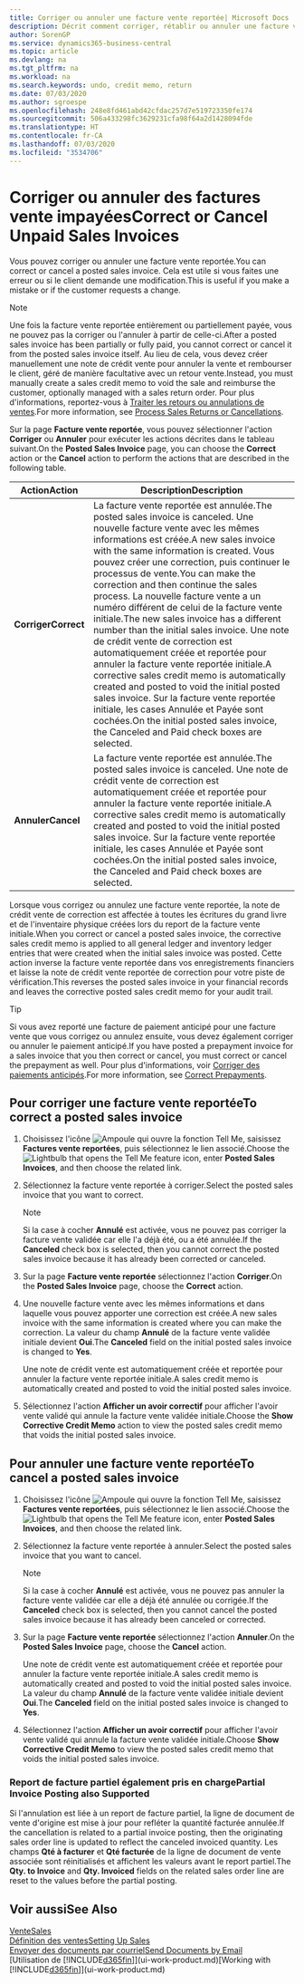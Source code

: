 ```yaml
---
title: Corriger ou annuler une facture vente reportée| Microsoft Docs
description: Décrit comment corriger, rétablir ou annuler une facture vente reportée et affecter une note de crédit vente.
author: SorenGP
ms.service: dynamics365-business-central
ms.topic: article
ms.devlang: na
ms.tgt_pltfrm: na
ms.workload: na
ms.search.keywords: undo, credit memo, return
ms.date: 07/03/2020
ms.author: sgroespe
ms.openlocfilehash: 248e8fd461abd42cfdac257d7e519723350fe174
ms.sourcegitcommit: 506a433298fc3629231cfa98f64a2d1428094fde
ms.translationtype: HT
ms.contentlocale: fr-CA
ms.lasthandoff: 07/03/2020
ms.locfileid: "3534706"
---
```

# <a name="correct-or-cancel-unpaid-sales-invoices"></a><span data-ttu-id="d1bb4-103">Corriger ou annuler des factures vente impayées</span><span class="sxs-lookup"><span data-stu-id="d1bb4-103">Correct or Cancel Unpaid Sales Invoices</span></span>

<span data-ttu-id="d1bb4-104">Vous pouvez corriger ou annuler une facture vente reportée.</span><span class="sxs-lookup"><span data-stu-id="d1bb4-104">You can correct or cancel a posted sales invoice.</span></span> <span data-ttu-id="d1bb4-105">Cela est utile si vous faites une erreur ou si le client demande une modification.</span><span class="sxs-lookup"><span data-stu-id="d1bb4-105">This is useful if you make a mistake or if the customer requests a change.</span></span>

> [!NOTE]  
> <span data-ttu-id="d1bb4-106">Une fois la facture vente reportée entièrement ou partiellement payée, vous ne pouvez pas la corriger ou l'annuler à partir de celle-ci.</span><span class="sxs-lookup"><span data-stu-id="d1bb4-106">After a posted sales invoice has been partially or fully paid, you cannot correct or cancel it from the posted sales invoice itself.</span></span> <span data-ttu-id="d1bb4-107">Au lieu de cela, vous devez créer manuellement une note de crédit vente pour annuler la vente et rembourser le client, géré de manière facultative avec un retour vente.</span><span class="sxs-lookup"><span data-stu-id="d1bb4-107">Instead, you must manually create a sales credit memo to void the sale and reimburse the customer, optionally managed with a sales return order.</span></span> <span data-ttu-id="d1bb4-108">Pour plus d'informations, reportez-vous à [Traiter les retours ou annulations de ventes](sales-how-process-sales-returns-cancellations.md).</span><span class="sxs-lookup"><span data-stu-id="d1bb4-108">For more information, see [Process Sales Returns or Cancellations](sales-how-process-sales-returns-cancellations.md).</span></span>

<span data-ttu-id="d1bb4-109">Sur la page **Facture vente reportée**, vous pouvez sélectionner l'action **Corriger** ou **Annuler** pour exécuter les actions décrites dans le tableau suivant.</span><span class="sxs-lookup"><span data-stu-id="d1bb4-109">On the **Posted Sales Invoice** page, you can choose the **Correct** action or the **Cancel** action to perform the actions that are described in the following table.</span></span>

| <span data-ttu-id="d1bb4-110">Action</span><span class="sxs-lookup"><span data-stu-id="d1bb4-110">Action</span></span> | <span data-ttu-id="d1bb4-111">Description</span><span class="sxs-lookup"><span data-stu-id="d1bb4-111">Description</span></span> |
| --- | --- |
| <span data-ttu-id="d1bb4-112">**Corriger**</span><span class="sxs-lookup"><span data-stu-id="d1bb4-112">**Correct**</span></span> |<span data-ttu-id="d1bb4-113">La facture vente reportée est annulée.</span><span class="sxs-lookup"><span data-stu-id="d1bb4-113">The posted sales invoice is canceled.</span></span> <span data-ttu-id="d1bb4-114">Une nouvelle facture vente avec les mêmes informations est créée.</span><span class="sxs-lookup"><span data-stu-id="d1bb4-114">A new sales invoice with the same information is created.</span></span> <span data-ttu-id="d1bb4-115">Vous pouvez créer une correction, puis continuer le processus de vente.</span><span class="sxs-lookup"><span data-stu-id="d1bb4-115">You can make the correction and then continue the sales process.</span></span> <span data-ttu-id="d1bb4-116">La nouvelle facture vente a un numéro différent de celui de la facture vente initiale.</span><span class="sxs-lookup"><span data-stu-id="d1bb4-116">The new sales invoice has a different number than the initial sales invoice.</span></span> <span data-ttu-id="d1bb4-117">Une note de crédit vente de correction est automatiquement créée et reportée pour annuler la facture vente reportée initiale.</span><span class="sxs-lookup"><span data-stu-id="d1bb4-117">A corrective sales credit memo is automatically created and posted to void the initial posted sales invoice.</span></span> <span data-ttu-id="d1bb4-118">Sur la facture vente reportée initiale, les cases Annulée et Payée sont cochées.</span><span class="sxs-lookup"><span data-stu-id="d1bb4-118">On the initial posted sales invoice, the Canceled and Paid check boxes are selected.</span></span> |
| <span data-ttu-id="d1bb4-119">**Annuler**</span><span class="sxs-lookup"><span data-stu-id="d1bb4-119">**Cancel**</span></span> |<span data-ttu-id="d1bb4-120">La facture vente reportée est annulée.</span><span class="sxs-lookup"><span data-stu-id="d1bb4-120">The posted sales invoice is canceled.</span></span> <span data-ttu-id="d1bb4-121">Une note de crédit vente de correction est automatiquement créée et reportée pour annuler la facture vente reportée initiale.</span><span class="sxs-lookup"><span data-stu-id="d1bb4-121">A corrective sales credit memo is automatically created and posted to void the initial posted sales invoice.</span></span> <span data-ttu-id="d1bb4-122">Sur la facture vente reportée initiale, les cases Annulée et Payée sont cochées.</span><span class="sxs-lookup"><span data-stu-id="d1bb4-122">On the initial posted sales invoice, the Canceled and Paid check boxes are selected.</span></span> |

<span data-ttu-id="d1bb4-123">Lorsque vous corrigez ou annulez une facture vente reportée, la note de crédit vente de correction est affectée à toutes les écritures du grand livre et de l'inventaire physique créées lors du report de la facture vente initiale.</span><span class="sxs-lookup"><span data-stu-id="d1bb4-123">When you correct or cancel a posted sales invoice, the corrective sales credit memo is applied to all general ledger and inventory ledger entries that were created when the initial sales invoice was posted.</span></span> <span data-ttu-id="d1bb4-124">Cette action inverse la facture vente reportée dans vos enregistrements financiers et laisse la note de crédit vente reportée de correction pour votre piste de vérification.</span><span class="sxs-lookup"><span data-stu-id="d1bb4-124">This reverses the posted sales invoice in your financial records and leaves the corrective posted sales credit memo for your audit trail.</span></span>  

> [!TIP]
> <span data-ttu-id="d1bb4-125">Si vous avez reporté une facture de paiement anticipé pour une facture vente que vous corrigez ou annulez ensuite, vous devez également corriger ou annuler le paiement anticipé.</span><span class="sxs-lookup"><span data-stu-id="d1bb4-125">If you have posted a prepayment invoice for a sales invoice that you then correct or cancel, you must correct or cancel the prepayment as well.</span></span> <span data-ttu-id="d1bb4-126">Pour plus d'informations, voir [Corriger des paiements anticipés](finance-how-to-correct-prepayments.md).</span><span class="sxs-lookup"><span data-stu-id="d1bb4-126">For more information, see [Correct Prepayments](finance-how-to-correct-prepayments.md).</span></span>

## <a name="to-correct-a-posted-sales-invoice"></a><span data-ttu-id="d1bb4-127">Pour corriger une facture vente reportée</span><span class="sxs-lookup"><span data-stu-id="d1bb4-127">To correct a posted sales invoice</span></span>

1. <span data-ttu-id="d1bb4-128">Choisissez l'icône ![Ampoule qui ouvre la fonction Tell Me](media/ui-search/search_small.png "Dites-moi ce que vous voulez faire"), saisissez **Factures vente reportées**, puis sélectionnez le lien associé.</span><span class="sxs-lookup"><span data-stu-id="d1bb4-128">Choose the ![Lightbulb that opens the Tell Me feature](media/ui-search/search_small.png "Tell me what you want to do") icon, enter **Posted Sales Invoices**, and then choose the related link.</span></span>  
2. <span data-ttu-id="d1bb4-129">Sélectionnez la facture vente reportée à corriger.</span><span class="sxs-lookup"><span data-stu-id="d1bb4-129">Select the posted sales invoice that you want to correct.</span></span>

    > [!NOTE]  
    >   <span data-ttu-id="d1bb4-130">Si la case à cocher **Annulé** est activée, vous ne pouvez pas corriger la facture vente validée car elle l'a déjà été, ou a été annulée.</span><span class="sxs-lookup"><span data-stu-id="d1bb4-130">If the **Canceled** check box is selected, then you cannot correct the posted sales invoice because it has already been corrected or canceled.</span></span>
3. <span data-ttu-id="d1bb4-131">Sur la page **Facture vente reportée** sélectionnez l'action **Corriger**.</span><span class="sxs-lookup"><span data-stu-id="d1bb4-131">On the **Posted Sales Invoice** page, choose the **Correct** action.</span></span>  
4. <span data-ttu-id="d1bb4-132">Une nouvelle facture vente avec les mêmes informations et dans laquelle vous pouvez apporter une correction est créée.</span><span class="sxs-lookup"><span data-stu-id="d1bb4-132">A new sales invoice with the same information is created where you can make the correction.</span></span> <span data-ttu-id="d1bb4-133">La valeur du champ **Annulé** de la facture vente validée initiale devient **Oui**.</span><span class="sxs-lookup"><span data-stu-id="d1bb4-133">The **Canceled** field on the initial posted sales invoice is changed to **Yes**.</span></span>

    <span data-ttu-id="d1bb4-134">Une note de crédit vente est automatiquement créée et reportée pour annuler la facture vente reportée initiale.</span><span class="sxs-lookup"><span data-stu-id="d1bb4-134">A sales credit memo is automatically created and posted to void the initial posted sales invoice.</span></span>
5. <span data-ttu-id="d1bb4-135">Sélectionnez l'action **Afficher un avoir correctif** pour afficher l'avoir vente validé qui annule la facture vente validée initiale.</span><span class="sxs-lookup"><span data-stu-id="d1bb4-135">Choose the **Show Corrective Credit Memo** action to view the posted sales credit memo that voids the initial posted sales invoice.</span></span>

## <a name="to-cancel-a-posted-sales-invoice"></a><span data-ttu-id="d1bb4-136">Pour annuler une facture vente reportée</span><span class="sxs-lookup"><span data-stu-id="d1bb4-136">To cancel a posted sales invoice</span></span>

1. <span data-ttu-id="d1bb4-137">Choisissez l'icône ![Ampoule qui ouvre la fonction Tell Me](media/ui-search/search_small.png "Dites-moi ce que vous voulez faire"), saisissez **Factures vente reportées**, puis sélectionnez le lien associé.</span><span class="sxs-lookup"><span data-stu-id="d1bb4-137">Choose the ![Lightbulb that opens the Tell Me feature](media/ui-search/search_small.png "Tell me what you want to do") icon, enter **Posted Sales Invoices**, and then choose the related link.</span></span>  
2. <span data-ttu-id="d1bb4-138">Sélectionnez la facture vente reportée à annuler.</span><span class="sxs-lookup"><span data-stu-id="d1bb4-138">Select the posted sales invoice that you want to cancel.</span></span>

    > [!NOTE]  
    >   <span data-ttu-id="d1bb4-139">Si la case à cocher **Annulé** est activée, vous ne pouvez pas annuler la facture vente validée car elle a déjà été annulée ou corrigée.</span><span class="sxs-lookup"><span data-stu-id="d1bb4-139">If the **Canceled** check box is selected, then you cannot cancel the posted sales invoice because it has already been canceled or corrected.</span></span>
3. <span data-ttu-id="d1bb4-140">Sur la page **Facture vente reportée** sélectionnez l'action **Annuler**.</span><span class="sxs-lookup"><span data-stu-id="d1bb4-140">On the **Posted Sales Invoice** page, choose the **Cancel** action.</span></span>

    <span data-ttu-id="d1bb4-141">Une note de crédit vente est automatiquement créée et reportée pour annuler la facture vente reportée initiale.</span><span class="sxs-lookup"><span data-stu-id="d1bb4-141">A sales credit memo is automatically created and posted to void the initial posted sales invoice.</span></span> <span data-ttu-id="d1bb4-142">La valeur du champ **Annulé** de la facture vente validée initiale devient **Oui**.</span><span class="sxs-lookup"><span data-stu-id="d1bb4-142">The **Canceled** field on the initial posted sales invoice is changed to **Yes**.</span></span>
4. <span data-ttu-id="d1bb4-143">Sélectionnez l'action **Afficher un avoir correctif** pour afficher l'avoir vente validé qui annule la facture vente validée initiale.</span><span class="sxs-lookup"><span data-stu-id="d1bb4-143">Choose **Show Corrective Credit Memo** to view the posted sales credit memo that voids the initial posted sales invoice.</span></span>

### <a name="partial-invoice-posting-also-supported"></a><span data-ttu-id="d1bb4-144">Report de facture partiel également pris en charge</span><span class="sxs-lookup"><span data-stu-id="d1bb4-144">Partial Invoice Posting also Supported</span></span>

<span data-ttu-id="d1bb4-145">Si l'annulation est liée à un report de facture partiel, la ligne de document de vente d'origine est mise à jour pour refléter la quantité facturée annulée.</span><span class="sxs-lookup"><span data-stu-id="d1bb4-145">If the cancellation is related to a partial invoice posting, then the originating sales order line is updated to reflect the canceled invoiced quantity.</span></span> <span data-ttu-id="d1bb4-146">Les champs **Qté à facturer** et **Qté facturée** de la ligne de document de vente associée sont réinitialisés et affichent les valeurs avant le report partiel.</span><span class="sxs-lookup"><span data-stu-id="d1bb4-146">The **Qty. to Invoice** and **Qty. Invoiced** fields on the related sales order line are reset to the values before the partial posting.</span></span>

## <a name="see-also"></a><span data-ttu-id="d1bb4-147">Voir aussi</span><span class="sxs-lookup"><span data-stu-id="d1bb4-147">See Also</span></span>

[<span data-ttu-id="d1bb4-148">Vente</span><span class="sxs-lookup"><span data-stu-id="d1bb4-148">Sales</span></span>](sales-manage-sales.md)  
[<span data-ttu-id="d1bb4-149">Définition des ventes</span><span class="sxs-lookup"><span data-stu-id="d1bb4-149">Setting Up Sales</span></span>](sales-setup-sales.md)  
[<span data-ttu-id="d1bb4-150">Envoyer des documents par courriel</span><span class="sxs-lookup"><span data-stu-id="d1bb4-150">Send Documents by Email</span></span>](ui-how-send-documents-email.md)  
<span data-ttu-id="d1bb4-151">[Utilisation de [!INCLUDE[d365fin](includes/d365fin_md.md)]](ui-work-product.md)</span><span class="sxs-lookup"><span data-stu-id="d1bb4-151">[Working with [!INCLUDE[d365fin](includes/d365fin_md.md)]](ui-work-product.md)</span></span>
